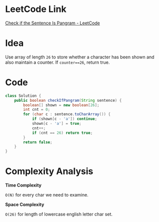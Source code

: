 # LeetCode Link

[Check if the Sentence Is Pangram - LeetCode](https://leetcode.com/problems/check-if-the-sentence-is-pangram/description/)

# Idea

Use array of length `26` to store whether a character has been shown and also maintain a counter. If `counter==26`, return true.

# Code

```java
class Solution {
    public boolean checkIfPangram(String sentence) {
        boolean[] shown = new boolean[26];
        int cnt = 0;
        for (char c : sentence.toCharArray()) {
            if (shown[c - 'a']) continue;
            shown[c - 'a'] = true;
            cnt++;
            if (cnt == 26) return true;
        }
        return false;
    }
}
```

# Complexity Analysis

**Time Complexity**

`O(N)` for every char we need to examine.

**Space Complexity**

`O(26)` for length of lowercase english letter char set.

